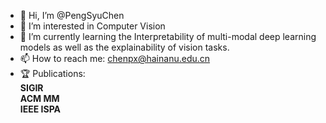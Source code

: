 - 👋 Hi, I’m @PengSyuChen
- 👀 I’m interested in Computer Vision
- 🌱 I’m currently learning the Interpretability of multi-modal deep learning models as well as the explainability of vision tasks.
- 📫 How to reach me: [chenpx@hainanu.edu.cn](mailto:chenpx@hainanu.edu.cn)
- 🏆 Publications:
</br>       **SIGIR**
</br>       **ACM MM**
</br>       **IEEE ISPA**

